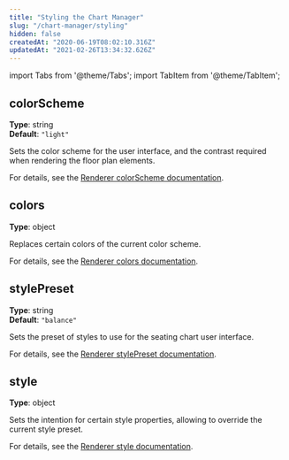 ```yaml
---
title: "Styling the Chart Manager"
slug: "/chart-manager/styling"
hidden: false
createdAt: "2020-06-19T08:02:10.316Z"
updatedAt: "2021-02-26T13:34:32.626Z"
---
```


import Tabs from '@theme/Tabs';
import TabItem from '@theme/TabItem';

## colorScheme
**Type**: string  
**Default**: `"light"`  

Sets the color scheme for the user interface, and the contrast required when rendering the floor plan elements.

For details, see the [Renderer colorScheme documentation](colorscheme).

## colors
**Type**: object  

Replaces certain colors of the current color scheme.

For details, see the [Renderer colors documentation](colors).

## stylePreset
**Type**: string  
**Default**: `"balance"`  

Sets the preset of styles to use for the seating chart user interface.

For details, see the [Renderer stylePreset documentation](stylepreset).

## style
**Type**: object  

Sets the intention for certain style properties, allowing to override the current style preset.

For details, see the [Renderer style documentation](style).
